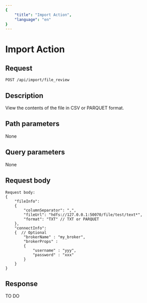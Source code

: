 ```yaml
---
{
    "title": "Import Action",
    "language": "en"
}
---
```


<!-- 
Licensed to the Apache Software Foundation (ASF) under one
or more contributor license agreements.  See the NOTICE file
distributed with this work for additional information
regarding copyright ownership.  The ASF licenses this file
to you under the Apache License, Version 2.0 (the
"License"); you may not use this file except in compliance
with the License.  You may obtain a copy of the License at

  http://www.apache.org/licenses/LICENSE-2.0

Unless required by applicable law or agreed to in writing,
software distributed under the License is distributed on an
"AS IS" BASIS, WITHOUT WARRANTIES OR CONDITIONS OF ANY
KIND, either express or implied.  See the License for the
specific language governing permissions and limitations
under the License.
-->

# Import Action

## Request

`POST /api/import/file_review`


## Description

View the contents of the file in CSV or PARQUET format.

    
## Path parameters

None

## Query parameters

None

## Request body

```
Request body:
{
    "fileInfo":
    {
        "columnSeparator": ",",
        "fileUrl": "hdfs://127.0.0.1:50070/file/test/text*",
        "format": "TXT" // TXT or PARQUET
    },
    "connectInfo": 
    {  // Optional
        "brokerName" : "my_broker",
        "brokerProps" : 
        {
            "username" : "yyy",
            "password" : "xxx"
        }
    }
}
```

## Response

TO DO
